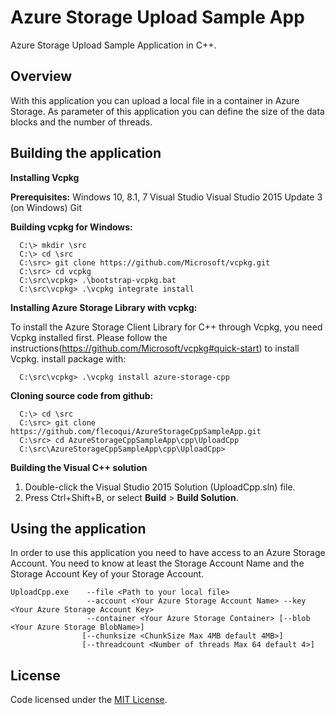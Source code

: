 # Azure Storage Upload Sample App
Azure Storage Upload Sample Application in C++.

Overview
--------
With this application you can upload a local file in a container in Azure Storage.
As parameter of this application you can define the size of the data blocks and the number of threads.


Building the application
------------------------

**Installing Vcpkg**

**Prerequisites:**
Windows 10, 8.1, 7
Visual Studio Visual Studio 2015 Update 3 (on Windows)
Git

**Building vcpkg for Windows:**

      C:\> mkdir \src
      C:\> cd \src
      C:\src> git clone https://github.com/Microsoft/vcpkg.git
      C:\src> cd vcpkg
      C:\src\vcpkg> .\bootstrap-vcpkg.bat
      C:\src\vcpkg> .\vcpkg integrate install

**Installing Azure Storage Library with vcpkg:**

To install the Azure Storage Client Library for C++ through Vcpkg, you need Vcpkg installed first. Please follow the instructions(https://github.com/Microsoft/vcpkg#quick-start) to install Vcpkg.
install package with:

      C:\src\vcpkg> .\vcpkg install azure-storage-cpp

**Cloning source code from github:**

      C:\> cd \src
      C:\src> git clone https://github.com/flecoqui/AzureStorageCppSampleApp.git
      C:\src> cd AzureStorageCppSampleApp\cpp\UploadCpp
      C:\src\AzureStorageCppSampleApp\cpp\UploadCpp> 

**Building the Visual C++ solution**

1. Double-click the Visual Studio 2015 Solution (UploadCpp.sln) file.
4. Press Ctrl+Shift+B, or select **Build** \> **Build Solution**.


Using the application
---------------------
In order to use this application you need to have access to an Azure Storage Account.
You need to know at least the Storage Account Name and the Storage Account Key of your Storage Account.


	UploadCpp.exe    --file <Path to your local file> 
	                 --account <Your Azure Storage Account Name> --key <Your Azure Storage Account Key> 
		             --container <Your Azure Storage Container> [--blob <Your Azure Storage BlobName>]
		            [--chunksize <ChunkSize Max 4MB default 4MB>]
		            [--threadcount <Number of threads Max 64 default 4>] 


License
-------

Code licensed under the [MIT License](LICENSE.txt).

